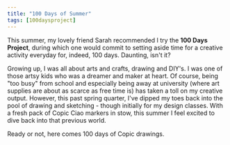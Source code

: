 ```yaml
---
title: "100 Days of Summer"
tags: [100daysproject]
---
```

This summer, my lovely friend Sarah recommended I try the **100 Days Project**, during which one would commit to setting aside time for a creative activity everyday for, indeed, 100 days. Daunting, isn't it?

Growing up, I was all about arts and crafts, drawing and DIY's. I was one of those artsy kids who was a dreamer and maker at heart.  Of course, being "too busy" from school and especially being away at university (where art supplies are about as scarce as free time is) has taken a toll on my creative output.  However, this past spring quarter, I've dipped my toes back into the pool of drawing and sketching - though initially for my design classes.  With a fresh pack of Copic Ciao markers in stow, this summer I feel excited to dive back into that previous world.  

Ready or not, here comes 100 days of Copic drawings.
